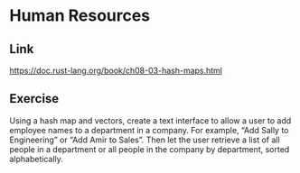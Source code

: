 # Human Resources

## Link

<https://doc.rust-lang.org/book/ch08-03-hash-maps.html>

## Exercise

Using a hash map and vectors, create a text interface to allow a user to add employee names to a department in a company.
For example, “Add Sally to Engineering” or “Add Amir to Sales”.
Then let the user retrieve a list of all people in a department or all people in the company by department, sorted alphabetically.
